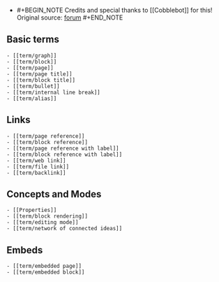 - #+BEGIN_NOTE
  Credits and special thanks to [[Cobblebot]] for this!
  Original source: [forum](https://discuss.logseq.com/t/glossary-draft-work-in-progress/196)
  #+END_NOTE
## Basic terms
	- [[term/graph]]
	- [[term/block]]
	- [[term/page]]
	- [[term/page title]]
	- [[term/block title]]
	- [[term/bullet]]
	- [[term/internal line break]]
	- [[term/alias]]
## Links
	- [[term/page reference]]
	- [[term/block reference]]
	- [[term/page reference with label]]
	- [[term/block reference with label]]
	- [[term/web link]]
	- [[term/file link]]
	- [[term/backlink]]
## Concepts and Modes
	- [[Properties]]
	- [[term/block rendering]]
	- [[term/editing mode]]
	- [[term/network of connected ideas]]
## Embeds
	- [[term/embedded page]]
	- [[term/embedded block]]